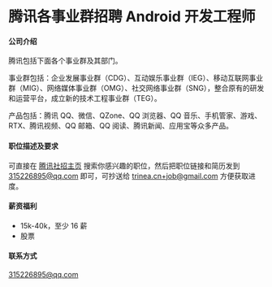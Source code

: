 腾讯各事业群招聘 Android 开发工程师
==========

#### 公司介绍
腾讯包括下面各个事业群及其部门。  

事业群包括：企业发展事业群（CDG）、互动娱乐事业群（IEG）、移动互联网事业群（MIG）、网络媒体事业群（OMG）、社交网络事业群（SNG），整合原有的研发和运营平台，成立新的技术工程事业群（TEG）。  

产品包括：腾讯 QQ、微信、QZone、QQ 浏览器、QQ 音乐、手机管家、游戏、RTX、腾讯视频、QQ 邮箱、QQ 阅读、腾讯新闻、应用宝等众多产品。  

#### 职位描述及要求
可直接在 [腾讯社招主页](http://hr.tencent.com/position.php?lid=&tid=&keywords=Android) 搜索你感兴趣的职位，然后把职位链接和简历发到 [315226895@qq.com](mailto:315226895@qq.com) 即可，可抄送给 [trinea.cn+job@gmail.com](mailto:trinea.cn+job@gmail.com) 方便获取进度。

#### 薪资福利
- 15k-40k，至少 16 薪
- 股票

#### 联系方式
[315226895@qq.com](mailto:315226895@qq.com)  